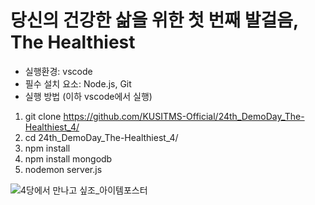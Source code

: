 # 당신의 건강한 삶을 위한 첫 번째 발걸음, The Healthiest

- 실행환경: vscode
- 필수 설치 요소: Node.js, Git
- 실행 방법 (이하 vscode에서 실행)
1. git clone https://github.com/KUSITMS-Official/24th_DemoDay_The-Healthiest_4/
2. cd 24th_DemoDay_The-Healthiest_4/
3. npm install
4. npm install mongodb
5. nodemon server.js

![4당에서 만나고 싶조_아이템포스터](https://user-images.githubusercontent.com/54874529/141942072-c9503068-71fe-4f10-9f09-c7775c74483c.png)
